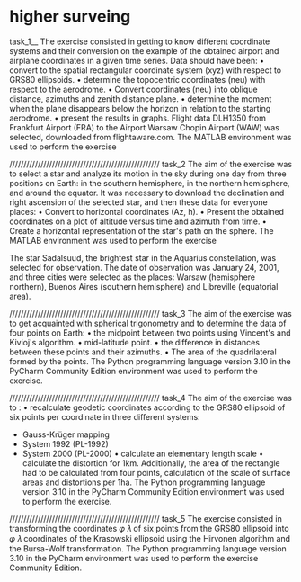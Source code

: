 # higher surveing
task_1__
The exercise consisted in getting to know different coordinate systems and their conversion
on the example of the obtained airport and airplane coordinates in a given time series.
Data should have been:
• convert to the spatial rectangular coordinate system (xyz) with respect to GRS80 ellipsoids.
• determine the topocentric coordinates (neu) with respect to the aerodrome.
• Convert coordinates (neu) into oblique distance, azimuths and zenith distance plane.
• determine the moment when the plane disappears below the horizon in relation to the starting aerodrome.
• present the results in graphs.
Flight data DLH1350 from Frankfurt Airport (FRA) to the Airport Warsaw Chopin Airport (WAW) was selected, downloaded from flightaware.com.
The MATLAB environment was used to perform the exercise 

/////////////////////////////////////////////////////
task_2
The aim of the exercise was to select a star and analyze its motion in the sky during one day from
three positions on Earth: in the southern hemisphere, in the northern hemisphere, and around the equator.
It was necessary to download the declination and right ascension of the selected star, and then these data for everyone
places:
• Convert to horizontal coordinates (Az, h).
• Present the obtained coordinates on a plot of altitude versus time and
azimuth from time.
• Create a horizontal representation of the star's path on the sphere.
The MATLAB environment was used to perform the exercise 

The star Sadalsuud, the brightest star in the Aquarius constellation, was selected for observation.
The date of observation was January 24, 2001, and three cities were selected as the places: Warsaw (hemisphere
northern), Buenos Aires (southern hemisphere) and Libreville (equatorial area).

/////////////////////////////////////////////////////
task_3
The aim of the exercise was to get acquainted with spherical trigonometry and to determine the data of four
points on Earth:
• the midpoint between two points using Vincent's and Kivioj's algorithm.
• mid-latitude point.
• the difference in distances between these points and their azimuths.
• The area of the quadrilateral formed by the points.
The Python programming language version 3.10 in the PyCharm Community Edition environment was used to perform the exercise.

/////////////////////////////////////////////////////
task_4
The aim of the exercise was to :
• recalculate geodetic coordinates according to the GRS80 ellipsoid of six points per coordinate in three different systems:
  - Gauss-Krüger mapping
  - System 1992 (PL-1992)
  - System 2000 (PL-2000) 
• calculate an elementary length scale
• calculate the distortion for 1km. 
Additionally, the area of the rectangle had to be calculated from four points, 
calculation of the scale of surface areas and distortions per 1ha.
The Python programming language version 3.10 in the PyCharm Community Edition environment was used to perform the exercise.

/////////////////////////////////////////////////////
task_5
The exercise consisted in transforming the coordinates 𝜑 𝜆 of six points from the GRS80 ellipsoid into
𝜑 𝜆 coordinates of the Krasowski ellipsoid using the Hirvonen algorithm and the Bursa-Wolf transformation.
The Python programming language version 3.10 in the PyCharm environment was used to perform the exercise
Community Edition. 





